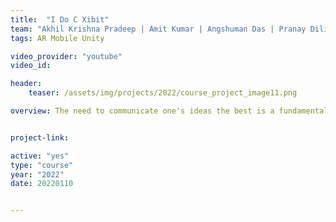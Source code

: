 ```yaml
---
title:  "I Do C Xibit"
team: "Akhil Krishna Pradeep | Amit Kumar | Angshuman Das | Pranay Dilip Gurumukhi"
tags: AR Mobile Unity

video_provider: "youtube"
video_id:

header:
    teaser: /assets/img/projects/2022/course_project_image11.png

overview: The need to communicate one's ideas the best is a fundamental need for every designer. Being able to visualize and to show the vision to others effectively is every designer's dream. To facilitate this need, our group thought we could create an AR-based application that would allow people to interact and better understand student work through digital interactive models. <br> <br> See <a href="https://www.instagram.com/reel/Cnkvr28DYVb/?igshid=NDdhMjNiZDg%3D" target="_blank">video here</a>.


project-link: 

active: "yes"
type: "course"
year: "2022"
date: 20220110


---
```

